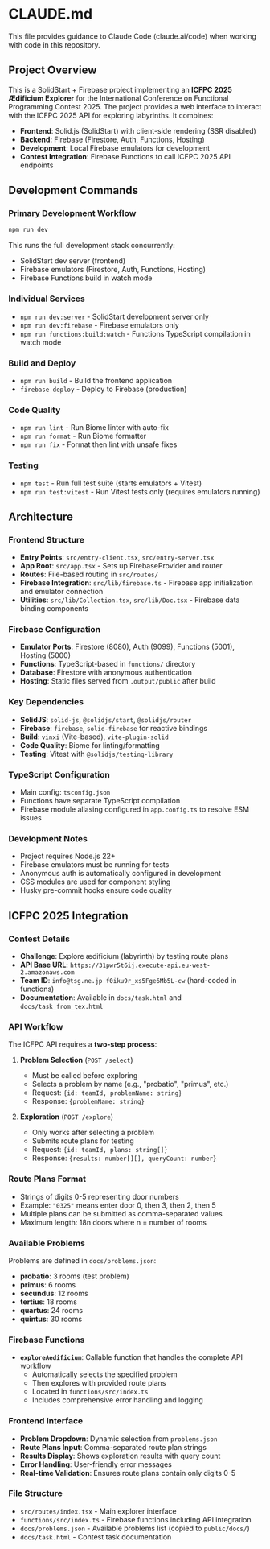 # CLAUDE.md

This file provides guidance to Claude Code (claude.ai/code) when working with code in this repository.

## Project Overview

This is a SolidStart + Firebase project implementing an **ICFPC 2025 Ædificium Explorer** for the International Conference on Functional Programming Contest 2025. The project provides a web interface to interact with the ICFPC 2025 API for exploring labyrinths. It combines:
- **Frontend**: Solid.js (SolidStart) with client-side rendering (SSR disabled)
- **Backend**: Firebase (Firestore, Auth, Functions, Hosting)
- **Development**: Local Firebase emulators for development
- **Contest Integration**: Firebase Functions to call ICFPC 2025 API endpoints

## Development Commands

### Primary Development Workflow
```bash
npm run dev
```
This runs the full development stack concurrently:
- SolidStart dev server (frontend)
- Firebase emulators (Firestore, Auth, Functions, Hosting)  
- Firebase Functions build in watch mode

### Individual Services
- `npm run dev:server` - SolidStart development server only
- `npm run dev:firebase` - Firebase emulators only
- `npm run functions:build:watch` - Functions TypeScript compilation in watch mode

### Build and Deploy
- `npm run build` - Build the frontend application
- `firebase deploy` - Deploy to Firebase (production)

### Code Quality
- `npm run lint` - Run Biome linter with auto-fix
- `npm run format` - Run Biome formatter
- `npm run fix` - Format then lint with unsafe fixes

### Testing
- `npm test` - Run full test suite (starts emulators + Vitest)
- `npm run test:vitest` - Run Vitest tests only (requires emulators running)

## Architecture

### Frontend Structure
- **Entry Points**: `src/entry-client.tsx`, `src/entry-server.tsx`
- **App Root**: `src/app.tsx` - Sets up FirebaseProvider and router
- **Routes**: File-based routing in `src/routes/`
- **Firebase Integration**: `src/lib/firebase.ts` - Firebase app initialization and emulator connection
- **Utilities**: `src/lib/Collection.tsx`, `src/lib/Doc.tsx` - Firebase data binding components

### Firebase Configuration
- **Emulator Ports**: Firestore (8080), Auth (9099), Functions (5001), Hosting (5000)
- **Functions**: TypeScript-based in `functions/` directory
- **Database**: Firestore with anonymous authentication
- **Hosting**: Static files served from `.output/public` after build

### Key Dependencies
- **SolidJS**: `solid-js`, `@solidjs/start`, `@solidjs/router`
- **Firebase**: `firebase`, `solid-firebase` for reactive bindings
- **Build**: `vinxi` (Vite-based), `vite-plugin-solid`
- **Code Quality**: Biome for linting/formatting
- **Testing**: Vitest with `@solidjs/testing-library`

### TypeScript Configuration
- Main config: `tsconfig.json`
- Functions have separate TypeScript compilation
- Firebase module aliasing configured in `app.config.ts` to resolve ESM issues

### Development Notes
- Project requires Node.js 22+
- Firebase emulators must be running for tests
- Anonymous auth is automatically configured in development
- CSS modules are used for component styling
- Husky pre-commit hooks ensure code quality

## ICFPC 2025 Integration

### Contest Details
- **Challenge**: Explore ædificium (labyrinth) by testing route plans
- **API Base URL**: `https://31pwr5t6ij.execute-api.eu-west-2.amazonaws.com`
- **Team ID**: `info@tsg.ne.jp f0iku9r_xs5Fge6Mb5L-cw` (hard-coded in functions)
- **Documentation**: Available in `docs/task.html` and `docs/task_from_tex.html`

### API Workflow
The ICFPC API requires a **two-step process**:

1. **Problem Selection** (`POST /select`)
   - Must be called before exploring
   - Selects a problem by name (e.g., "probatio", "primus", etc.)
   - Request: `{id: teamId, problemName: string}`
   - Response: `{problemName: string}`

2. **Exploration** (`POST /explore`) 
   - Only works after selecting a problem
   - Submits route plans for testing
   - Request: `{id: teamId, plans: string[]}`
   - Response: `{results: number[][], queryCount: number}`

### Route Plans Format
- Strings of digits 0-5 representing door numbers
- Example: `"0325"` means enter door 0, then 3, then 2, then 5
- Multiple plans can be submitted as comma-separated values
- Maximum length: 18n doors where n = number of rooms

### Available Problems
Problems are defined in `docs/problems.json`:
- **probatio**: 3 rooms (test problem)
- **primus**: 6 rooms
- **secundus**: 12 rooms
- **tertius**: 18 rooms
- **quartus**: 24 rooms
- **quintus**: 30 rooms

### Firebase Functions
- **`exploreAedificium`**: Callable function that handles the complete API workflow
  - Automatically selects the specified problem
  - Then explores with provided route plans
  - Located in `functions/src/index.ts`
  - Includes comprehensive error handling and logging

### Frontend Interface
- **Problem Dropdown**: Dynamic selection from `problems.json`
- **Route Plans Input**: Comma-separated route plan strings
- **Results Display**: Shows exploration results with query count
- **Error Handling**: User-friendly error messages
- **Real-time Validation**: Ensures route plans contain only digits 0-5

### File Structure
- `src/routes/index.tsx` - Main explorer interface
- `functions/src/index.ts` - Firebase functions including API integration
- `docs/problems.json` - Available problems list (copied to `public/docs/`)
- `docs/task.html` - Contest task documentation